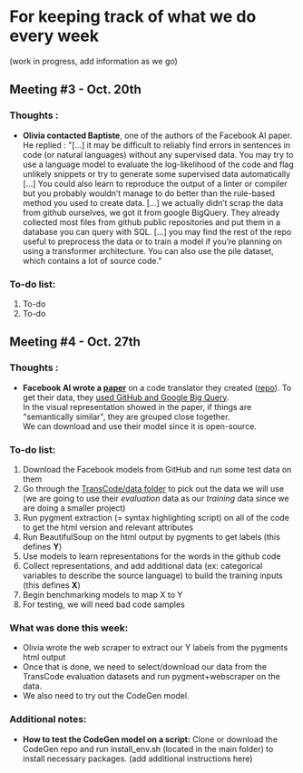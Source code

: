 # For keeping track of what we do every week
(work in progress, add information as we go)

## Meeting #3 - Oct. 20th

### Thoughts : 
- **Olivia contacted Baptiste**, one of the authors of the Facebook AI paper. He replied : "[...] it may be difficult to reliably find errors in sentences in code (or natural languages) without any supervised data. You may try to use a language model to evaluate the log-likelihood of the code and flag unlikely snippets or try to generate some supervised data automatically [...] You could also learn to reproduce the output of a linter or compiler but you probably wouldn’t manage to do better than the rule-based method you used to create data. [...] we actually didn’t scrap the data from github ourselves, we got it from google BigQuery. They already collected most files from github public repositories and put them in a database you can query with SQL. [...] you may find the rest of the repo useful to preprocess the data or to train a model if you’re planning on using a transformer architecture. You can also use the pile dataset, which contains a lot of source code."
 
 ### To-do list:
 1) To-do
 2) To-do

## Meeting #4 - Oct. 27th

### Thoughts : 
- **Facebook AI wrote a [paper](https://ai.facebook.com/blog/deep-learning-to-translate-between-programming-languages/)** on a code translator they created ([repo](https://github.com/facebookresearch/TransCoder)). To get their data, they [used GitHub and Google Big Query](https://github.com/facebookresearch/CodeGen/blob/main/docs/googlebigquery.md).  
In the visual representation showed in the paper, if things are "semantically similar", they are grouped close together.  
We can download and use their model since it is open-source.
 
 ### To-do list:
 1) Download the Facebook models from GitHub and run some test data on them 
 2) Go through the [TransCode/data folder](https://github.com/facebookresearch/TransCoder/tree/main/data) to pick out the data we will use (we are going to use their *evaluation* data as our *training* data since we are doing a smaller project)
 3) Run pygment extraction (= syntax highlighting script) on all of the code to get the html version and relevant attributes 
 4) Run BeautifulSoup on the html output by pygments to get labels (this defines **Y**)
 5) Use models to learn representations for the words in the github code
 6) Collect representations, and add additional data (ex: categorical variables to describe the source language) to build the training inputs (this defines **X**)
 7) Begin benchmarking models to map X to Y
 8) For testing, we will need bad code samples

 ### What was done this week:
 - Olivia wrote the web scraper to extract our Y labels from the pygments html output
 - Once that is done, we need to select/download our data from the TransCode evaluation datasets and run pygment+webscraper on the data. 
 - We also need to try out the CodeGen model.

 ### Additional notes:
 - **How to test the CodeGen model on a script:**
 Clone or download the CodeGen repo and run install_env.sh (located in the main folder) to install necessary packages. 
 (add additional instructions here)